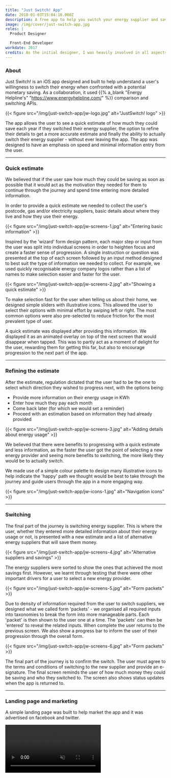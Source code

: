 ```yaml
---
title: "Just Switch! App"
date: 2018-01-03T15:04:10.000Z
description: A free app to help you switch your energy supplier and save £100s in minutes.
image: /img/cover/just-switch-app.jpg
roles: |
  Product Designer

  Front-End Developer
workdate: 2017
credits: As the initial designer, I was heavily involved in all aspects of the app design from research to visual design. However, this work was also a collaborative effort with the talented John Alderson and Christoph Backoefer.
---
```

### About

Just Switch! is an iOS app designed and built to help understand a user's willingness to switch their energy when confronted with a potential monetary saving. As a collaboration, it used {{% a_blank "Energy Helpline's" "https://www.energyhelpline.com/" %}} comparison and switching APIs.

{{< figure src="/img/just-switch-app/jw-logo.jpg" alt="JustSwitch! logo" >}}

The app allows the user to see a quick estimate of how much they could save each year if they switched their energy supplier, the option to refine their details to get a more accurate estimate and finally the ability to actually switch their energy supplier - without ever leaving the app. The app was designed to have an emphasis on speed and minimal information entry from the user.

---
### Quick estimate

We believed that if the user saw how much they could be saving as soon as possible that it would act as the motivation they needed for them to continue through the journey and spend time entering more detailed information.

In order to provide a quick estimate we needed to collect the user's postcode, gas and/or electricity suppliers, basic details about where they live and how they use their energy.

{{< figure src="/img/just-switch-app/jw-screens-1.jpg" alt="Entering basic information" >}}

Inspired by the 'wizard' form design pattern, each major step or input from the user was split into individual screens in order to heighten focus and create a faster sense of progression. A single instruction or question was presented at the top of each screen followed by an input method designed to best suit the type of information we needed to collect. For example, we used quickly recognisable energy company logos rather than a list of names to make selection easier and faster for the user.

{{< figure src="/img/just-switch-app/jw-screens-2.jpg" alt="Showing a quick estimate" >}}

To make selection fast for the user when telling us about their home, we designed simple sliders with illustrative icons. This allowed the user to select their options with minimal effort by swiping left or right. The most common options were also pre-selected to reduce friction for the most prevalent type of user.

A quick estimate was displayed after providing this information. We displayed it as an animated overlay on top of the next screen that would disappear when tapped. This was to partly act as a moment of delight for the user, rewarding them for getting this far, but also to encourage progression to the next part of the app.

---
### Refining the estimate

After the estimate, regulation dictated that the user had to be the one to select which direction they wished to progress next, with the options being:

- Provide more information on their energy usage in KWh
- Enter how much they pay each month
- Come back later (for which we would set a reminder)
- Proceed with an estimation based on information they had already provided

{{< figure src="/img/just-switch-app/jw-screens-3.jpg" alt="Adding details about energy usage" >}}

We believed that there were benefits to progressing with a quick estimate and less information, as the faster the user got the point of selecting a new energy provider and seeing more benefits to switching, the more likely they would be to actually switch.

We made use of a simple colour palette to design many illustrative icons to help indicate the 'happy' path we thought would be best to take through the journey and guide users through the app in a more engaging way.

{{< figure src="/img/just-switch-app/jw-icons-1.jpg" alt="Navigation icons" >}}

---
### Switching

The final part of the journey is switching energy supplier. This is where the user, whether they entered more detailed information about their energy usage or not, is presented with a new estimate and a list of alternative energy suppliers that will save them money.

{{< figure src="/img/just-switch-app/jw-screens-4.jpg" alt="Alternative suppliers and savings" >}}

The energy suppliers were sorted to show the ones that achieved the most savings first. However, we learnt through testing that there were other important drivers for a user to select a new energy provider.

{{< figure src="/img/just-switch-app/jw-screens-5.jpg" alt="Form packets" >}}

Due to density of information required from the user to switch suppliers, we designed what we called form 'packets' - we organised all required inputs into taxonomies to break the form into more manageable parts. Each 'packet' is then shown to the user one at a time. The 'packets' can then be 'entered' to reveal the related inputs. When complete the user returns to the previous screen. We also show a progress bar to inform the user of their progression through the overall form.

{{< figure src="/img/just-switch-app/jw-screens-6.jpg" alt="Form packets" >}}

The final part of the journey is to confirm the switch. The user must agree to the terms and conditions of switching to the new supplier and provide an e-signature. The final screen reminds the user of how much money they could be saving and who they switched to. The screen also shows status updates when the app is returned to.

---
### Landing page and marketing

A simple landing page was built to help market the app and it was advertised on facebook and twitter.

<div class="video-wrapper"><video class="video" autoplay="" muted="" loop="" title="">
<source src="https://giant.gfycat.com/RipeOrdinaryBlackfly.webm" type="video/webm">
<img title="Sorry, your browser doesn't support HTML5 video." src="https://thumbs.gfycat.com/ThickOffensiveAltiplanochinchillamouse.jpg">
</video></div>
